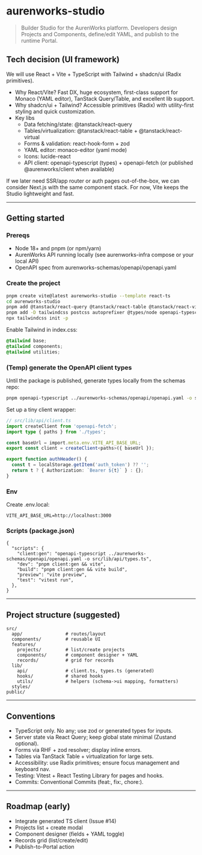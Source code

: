 # aurenworks-studio

> Builder Studio for the AurenWorks platform. Developers design Projects and Components, define/edit YAML, and publish to the runtime Portal.

## Tech decision (UI framework)

We will use React + Vite + TypeScript with Tailwind + shadcn/ui (Radix primitives).

- Why React/Vite? Fast DX, huge ecosystem, first-class support for Monaco (YAML editor), TanStack Query/Table, and excellent lib support.
- Why shadcn/ui + Tailwind? Accessible primitives (Radix) with utility-first styling and quick customization.
- Key libs
  - Data fetching/state: @tanstack/react-query
  - Tables/virtualization: @tanstack/react-table + @tanstack/react-virtual
  - Forms & validation: react-hook-form + zod
  - YAML editor: monaco-editor (yaml mode)
  - Icons: lucide-react
  - API client: openapi-typescript (types) + openapi-fetch (or published @aurenworks/client when available)

If we later need SSR/app router or auth pages out-of-the-box, we can consider Next.js with the same component stack. For now, Vite keeps the Studio lightweight and fast.

---

## Getting started

### Prereqs

- Node 18+ and pnpm (or npm/yarn)
- AurenWorks API running locally (see aurenworks-infra compose or your local API)
- OpenAPI spec from aurenworks-schemas/openapi/openapi.yaml

### Create the project

```bash
pnpm create vite@latest aurenworks-studio --template react-ts
cd aurenworks-studio
pnpm add @tanstack/react-query @tanstack/react-table @tanstack/react-virtual react-hook-form zod lucide-react openapi-fetch
pnpm add -D tailwindcss postcss autoprefixer @types/node openapi-typescript
npx tailwindcss init -p
```

Enable Tailwind in index.css:

```css
@tailwind base;
@tailwind components;
@tailwind utilities;
```

### (Temp) generate the OpenAPI client types

Until the package is published, generate types locally from the schemas repo:

```bash
pnpm openapi-typescript ../aurenworks-schemas/openapi/openapi.yaml -o src/lib/api/types.ts
```

Set up a tiny client wrapper:

```ts
// src/lib/api/client.ts
import createClient from 'openapi-fetch';
import type { paths } from './types';

const baseUrl = import.meta.env.VITE_API_BASE_URL;
export const client = createClient<paths>({ baseUrl });

export function authHeader() {
  const t = localStorage.getItem('auth_token') ?? '';
  return t ? { Authorization: `Bearer ${t}` } : {};
}
```

### Env

Create .env.local:

```
VITE_API_BASE_URL=http://localhost:3000
```

### Scripts (package.json)

```jsonc
{
  "scripts": {
    "client:gen": "openapi-typescript ../aurenworks-schemas/openapi/openapi.yaml -o src/lib/api/types.ts",
    "dev": "pnpm client:gen && vite",
    "build": "pnpm client:gen && vite build",
    "preview": "vite preview",
    "test": "vitest run",
  },
}
```

---

## Project structure (suggested)

```
src/
  app/                # routes/layout
  components/         # reusable UI
  features/
    projects/         # list/create projects
    components/       # component designer + YAML
    records/          # grid for records
  lib/
    api/              # client.ts, types.ts (generated)
    hooks/            # shared hooks
    utils/            # helpers (schema->ui mapping, formatters)
  styles/
public/
```

---

## Conventions

- TypeScript only. No any; use zod or generated types for inputs.
- Server state via React Query; keep global state minimal (Zustand optional).
- Forms via RHF + zod resolver; display inline errors.
- Tables via TanStack Table + virtualization for large sets.
- Accessibility: use Radix primitives; ensure focus management and keyboard nav.
- Testing: Vitest + React Testing Library for pages and hooks.
- Commits: Conventional Commits (feat:, fix:, chore:).

---

## Roadmap (early)

- Integrate generated TS client (Issue #14)
- Projects list + create modal
- Component designer (fields + YAML toggle)
- Records grid (list/create/edit)
- Publish-to-Portal action
